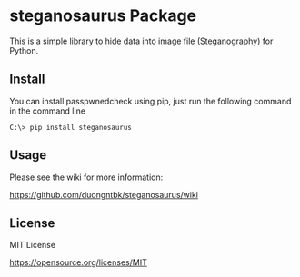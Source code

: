 # steganosaurus Package

This is a simple library to hide data into image file (Steganography) for Python.

## Install

You can install passpwnedcheck using pip, just run the following command in the command line

    C:\> pip install steganosaurus

## Usage

Please see the wiki for more information:

https://github.com/duongntbk/steganosaurus/wiki

## License

MIT License

https://opensource.org/licenses/MIT